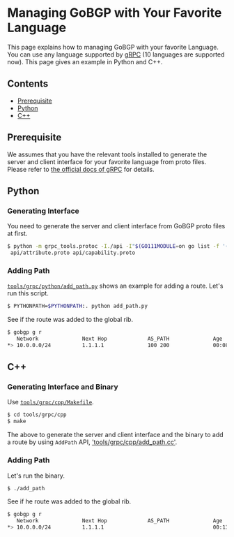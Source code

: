 # Managing GoBGP with Your Favorite Language

This page explains how to managing GoBGP with your favorite Language. You can use any language supported by [gRPC](http://www.grpc.io/) (10 languages are supported now). This page gives an example in Python and C++.

## Contents

- [Prerequisite](#prerequisite)
- [Python](#python)
- [C++](#cpp)

## Prerequisite

We assumes that you have the relevant tools installed to generate the server and client interface for your favorite language from proto files. Please refer to [the official docs of gRPC](http://www.grpc.io/docs/) for details.

## Python

### Generating Interface

You need to generate the server and client interface from GoBGP proto files at first.

```bash
$ python -m grpc_tools.protoc -I./api -I"$(GO111MODULE=on go list -f '{{ .Dir }}' -m github.com/golang/protobuf)"/ptypes --python_out=. --grpc_python_out=. api/gobgp.proto
 api/attribute.proto api/capability.proto
```

### Adding Path

[`tools/grpc/python/add_path.py`](https://github.com/ebardsley/gobgp/blob/master/tools/grpc/python/add_path.py)
shows an example for adding a route.
Let's run this script.

```bash
$ PYTHONPATH=$PYTHONPATH:. python add_path.py
```

See if the route was added to the global rib.

```bash
$ gobgp g r
   Network              Next Hop             AS_PATH              Age        Attrs
*> 10.0.0.0/24          1.1.1.1              100 200              00:08:02   [{Origin: ?}]
```

## C++

### Generating Interface and Binary

Use [`tools/grpc/cpp/Makefile`](https://github.com/ebardsley/gobgp/blob/master/tools/grpc/cpp/Makefile).

```bash
$ cd tools/grpc/cpp
$ make
 ```

The above to generate the server and client interface and the binary to add a route by using `AddPath` API, ['tools/grpc/cpp/add_path.cc'](https://github.com/ebardsley/gobgp/blob/master/tools/grpc/cpp/add_path.cc).

### Adding Path

Let's run the binary.

```bash
$ ./add_path
```

See if he route was added to the global rib.

```bash
$ gobgp g r
   Network              Next Hop             AS_PATH              Age        Attrs
*> 10.0.0.0/24          1.1.1.1                                   00:13:26   [{Origin: i} {Communities: 0:100}]
```
